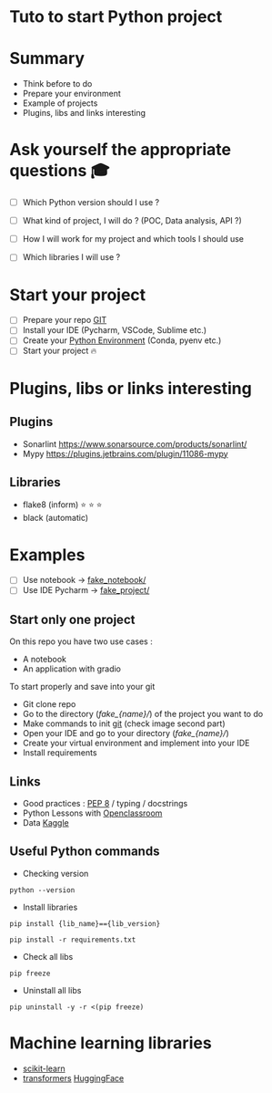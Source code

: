 # Tuto to start Python project

# Summary
* Think before to do
* Prepare your environment
* Example of projects
* Plugins, libs and links interesting 


# Ask yourself the appropriate questions :mortar_board:
- [ ] Which Python version should I use ?
- [ ] What kind of project, I will do ? (POC, Data analysis, API ?)
- [ ] How I will work for my project and which tools I should use
- [ ] Which libraries I will use ? 


# Start your project

- [ ] Prepare your repo [GIT](docs/Git.md)
- [ ] Install your IDE (Pycharm, VSCode, Sublime etc.)
- [ ] Create your [Python Environment](docs/Virtual_environment.md) (Conda, pyenv etc.)
- [ ] Start your project :fire:

# Plugins, libs or links interesting
## Plugins
* Sonarlint https://www.sonarsource.com/products/sonarlint/
* Mypy https://plugins.jetbrains.com/plugin/11086-mypy

## Libraries
* flake8 (inform) :star: :star: :star:
* black (automatic)


# Examples
- [ ] Use notebook -> [fake_notebook/](fake_notebook/README.md)
- [ ] Use IDE Pycharm -> [fake_project/](fake_project/README.md)

## Start only one project
On this repo you have two use cases :
* A notebook
* An application with gradio

To start properly and save into your git
* Git clone repo
* Go to the directory (_fake\_{name}/_) of the project you want to do
* Make commands to init [git](docs/Git.md) (check image second part)
* Open your IDE and go to your directory (_fake\_{name}/_) 
* Create your virtual environment and implement into your IDE
* Install requirements


## Links
* Good practices : [PEP 8](https://peps.python.org/pep-0008/) / typing / docstrings
* Python Lessons with [Openclassroom](https://openclassrooms.com/fr/courses/7168871-apprenez-les-bases-du-langage-python)
* Data [Kaggle](https://www.kaggle.com/)


## Useful Python commands

* Checking version
```shell
python --version 
```

* Install libraries
```shell
pip install {lib_name}=={lib_version} 
```

```shell
pip install -r requirements.txt
```


* Check all libs
```shell
pip freeze
```

* Uninstall all libs
```shell
pip uninstall -y -r <(pip freeze)
```

# Machine learning libraries

* [scikit-learn](https://pypi.org/project/scikit-learn/)
* [transformers](https://pypi.org/project/transformers/) [HuggingFace](https://huggingface.co/spaces)